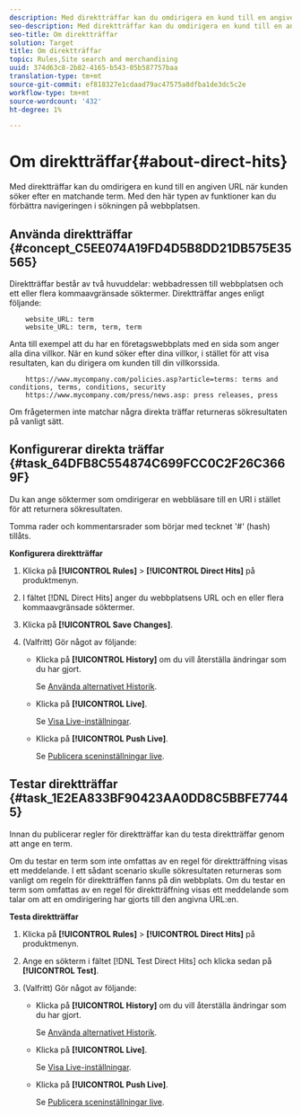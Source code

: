 ```yaml
---
description: Med direktträffar kan du omdirigera en kund till en angiven URL när kunden söker efter en matchande term. Med den här typen av funktioner kan du förbättra navigeringen i sökningen på webbplatsen.
seo-description: Med direktträffar kan du omdirigera en kund till en angiven URL när kunden söker efter en matchande term. Med den här typen av funktioner kan du förbättra navigeringen i sökningen på webbplatsen.
seo-title: Om direktträffar
solution: Target
title: Om direktträffar
topic: Rules,Site search and merchandising
uuid: 374d63c8-2b82-4165-b543-05b587757baa
translation-type: tm+mt
source-git-commit: ef818327e1cdaad79ac47575a8dfba1de3dc5c2e
workflow-type: tm+mt
source-wordcount: '432'
ht-degree: 1%

---
```



# Om direktträffar{#about-direct-hits}

Med direktträffar kan du omdirigera en kund till en angiven URL när kunden söker efter en matchande term. Med den här typen av funktioner kan du förbättra navigeringen i sökningen på webbplatsen.

## Använda direktträffar {#concept_C5EE074A19FD4D5B8DD21DB575E35565}

Direktträffar består av två huvuddelar: webbadressen till webbplatsen och ett eller flera kommaavgränsade söktermer. Direktträffar anges enligt följande:

```
    website_URL: term
    website_URL: term, term, term
```

Anta till exempel att du har en företagswebbplats med en sida som anger alla dina villkor. När en kund söker efter dina villkor, i stället för att visa resultaten, kan du dirigera om kunden till din villkorssida.

```
    https://www.mycompany.com/policies.asp?article=terms: terms and conditions, terms, conditions, security
    https://www.mycompany.com/press/news.asp: press releases, press
```

Om frågetermen inte matchar några direkta träffar returneras sökresultaten på vanligt sätt.

## Konfigurerar direkta träffar {#task_64DFB8C554874C699FCC0C2F26C3669F}

Du kan ange söktermer som omdirigerar en webbläsare till en URI i stället för att returnera sökresultaten.

<!-- 

t_configuring_direct_hits.xml

 -->

Tomma rader och kommentarsrader som börjar med tecknet &#39;#&#39; (hash) tillåts.

**Konfigurera direktträffar**

1. Klicka på **[!UICONTROL Rules]** > **[!UICONTROL Direct Hits]** på produktmenyn.
1. I fältet [!DNL Direct Hits] anger du webbplatsens URL och en eller flera kommaavgränsade söktermer.
1. Klicka på **[!UICONTROL Save Changes]**.
1. (Valfritt) Gör något av följande:

   * Klicka på **[!UICONTROL History]** om du vill återställa ändringar som du har gjort.

      Se [Använda alternativet Historik](../t-using-the-history-option.md#task_70DD3F87A67242BBBD2CB27156F43002).

   * Klicka på **[!UICONTROL Live]**.

      Se [Visa Live-inställningar](../c-about-staging.md#task_401A0EBDB5DB4D4CA933CBA7BECDC10F).

   * Klicka på **[!UICONTROL Push Live]**.

      Se [Publicera sceninställningar live](../c-about-staging.md#task_44306783B4C0408AAA58B471DAF2D9A4).

## Testar direktträffar {#task_1E2EA833BF90423AA0DD8C5BBFE77445}

Innan du publicerar regler för direktträffar kan du testa direktträffar genom att ange en term.

<!-- 

t_testing_direct_hits.xml

 -->

Om du testar en term som inte omfattas av en regel för direktträffning visas ett meddelande. I ett sådant scenario skulle sökresultaten returneras som vanligt om regeln för direktträffen fanns på din webbplats. Om du testar en term som omfattas av en regel för direktträffning visas ett meddelande som talar om att en omdirigering har gjorts till den angivna URL:en.

**Testa direktträffar**

1. Klicka på **[!UICONTROL Rules]** > **[!UICONTROL Direct Hits]** på produktmenyn.
1. Ange en sökterm i fältet [!DNL Test Direct Hits] och klicka sedan på **[!UICONTROL Test]**.
1. (Valfritt) Gör något av följande:

   * Klicka på **[!UICONTROL History]** om du vill återställa ändringar som du har gjort.

      Se [Använda alternativet Historik](../t-using-the-history-option.md#task_70DD3F87A67242BBBD2CB27156F43002).

   * Klicka på **[!UICONTROL Live]**.

      Se [Visa Live-inställningar](../c-about-staging.md#task_401A0EBDB5DB4D4CA933CBA7BECDC10F).

   * Klicka på **[!UICONTROL Push Live]**.

      Se [Publicera sceninställningar live](../c-about-staging.md#task_44306783B4C0408AAA58B471DAF2D9A4).


